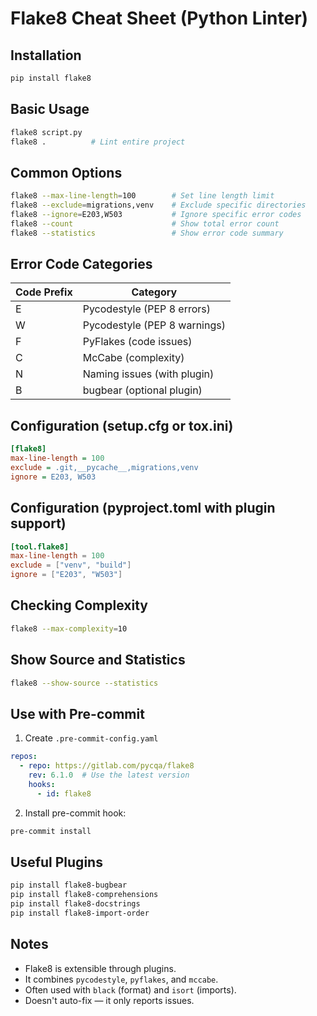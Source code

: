 # Flake8 Cheat Sheet (Python Linter)

## Installation

```bash
pip install flake8
```

## Basic Usage

```bash
flake8 script.py
flake8 .          # Lint entire project
```

## Common Options

```bash
flake8 --max-line-length=100        # Set line length limit
flake8 --exclude=migrations,venv    # Exclude specific directories
flake8 --ignore=E203,W503           # Ignore specific error codes
flake8 --count                      # Show total error count
flake8 --statistics                 # Show error code summary
```

## Error Code Categories

| Code Prefix | Category                |
|-------------|-------------------------|
| E           | Pycodestyle (PEP 8 errors) |
| W           | Pycodestyle (PEP 8 warnings) |
| F           | PyFlakes (code issues)     |
| C           | McCabe (complexity)        |
| N           | Naming issues (with plugin) |
| B           | bugbear (optional plugin)  |

## Configuration (setup.cfg or tox.ini)

```ini
[flake8]
max-line-length = 100
exclude = .git,__pycache__,migrations,venv
ignore = E203, W503
```

## Configuration (pyproject.toml with plugin support)

```toml
[tool.flake8]
max-line-length = 100
exclude = ["venv", "build"]
ignore = ["E203", "W503"]
```

## Checking Complexity

```bash
flake8 --max-complexity=10
```

## Show Source and Statistics

```bash
flake8 --show-source --statistics
```

## Use with Pre-commit

1. Create `.pre-commit-config.yaml`

```yaml
repos:
  - repo: https://gitlab.com/pycqa/flake8
    rev: 6.1.0  # Use the latest version
    hooks:
      - id: flake8
```

2. Install pre-commit hook:

```bash
pre-commit install
```

## Useful Plugins

```bash
pip install flake8-bugbear
pip install flake8-comprehensions
pip install flake8-docstrings
pip install flake8-import-order
```

## Notes

- Flake8 is extensible through plugins.
- It combines `pycodestyle`, `pyflakes`, and `mccabe`.
- Often used with `black` (format) and `isort` (imports).
- Doesn't auto-fix — it only reports issues.
